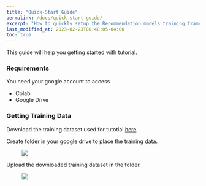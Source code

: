 ```yaml
---
title: "Quick-Start Guide"
permalink: /docs/quick-start-guide/
excerpt: "How to quickly setup the Recommendation models training framework."
last_modified_at: 2023-02-23T08:48:05-04:00
toc: true
---
```


This guide will help you getting started with tutorial.

### Requirements
You need your google account to access
- Colab
- Google Drive

### Getting Training Data
Download the training dataset used for tutotial [here](https://drive.google.com/file/d/1lCSyPsHyzPnOv4Q5TGKUlw1Hk9MRqY9r/view?usp=sharing)

Create folder in your google drive to place the training data.
<figure>
  <img src="{{ '/assets/tutorial/google_drive_folder.png' }}">
</figure>

Upload the downloaded training dataset in the folder.
<figure>
  <img src="{{ '/assets/tutorial/dataset_upload.png' }}">
</figure>

